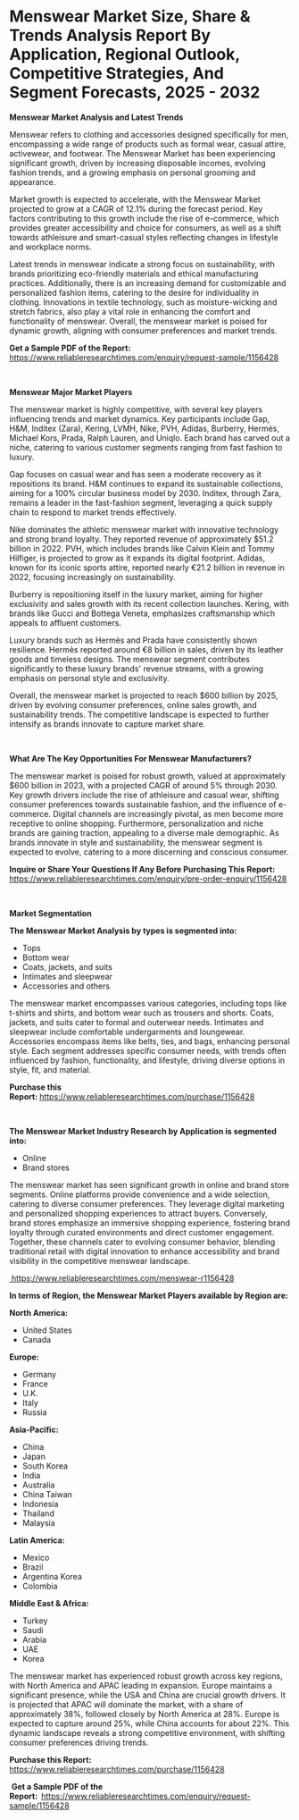 <p><h1>Menswear Market Size, Share & Trends Analysis Report By Application, Regional Outlook, Competitive Strategies, And Segment Forecasts, 2025 - 2032</h1></p><p><strong>Menswear Market Analysis and Latest Trends</strong></p>
<p><p>Menswear refers to clothing and accessories designed specifically for men, encompassing a wide range of products such as formal wear, casual attire, activewear, and footwear. The Menswear Market has been experiencing significant growth, driven by increasing disposable incomes, evolving fashion trends, and a growing emphasis on personal grooming and appearance.</p><p>Market growth is expected to accelerate, with the Menswear Market projected to grow at a CAGR of 12.1% during the forecast period. Key factors contributing to this growth include the rise of e-commerce, which provides greater accessibility and choice for consumers, as well as a shift towards athleisure and smart-casual styles reflecting changes in lifestyle and workplace norms.</p><p>Latest trends in menswear indicate a strong focus on sustainability, with brands prioritizing eco-friendly materials and ethical manufacturing practices. Additionally, there is an increasing demand for customizable and personalized fashion items, catering to the desire for individuality in clothing. Innovations in textile technology, such as moisture-wicking and stretch fabrics, also play a vital role in enhancing the comfort and functionality of menswear. Overall, the menswear market is poised for dynamic growth, aligning with consumer preferences and market trends.</p></p>
<p><strong>Get a Sample PDF of the Report:&nbsp;</strong> <a href="https://www.reliableresearchtimes.com/enquiry/request-sample/1156428?utm_campaign=3505&utm_medium=2&utm_source=Github&utm_content=ia&utm_term=15042025&utm_id=menswear">https://www.reliableresearchtimes.com/enquiry/request-sample/1156428</a></p>
<p>&nbsp;</p>
<p><strong>Menswear Major Market Players</strong></p>
<p><p>The menswear market is highly competitive, with several key players influencing trends and market dynamics. Key participants include Gap, H&M, Inditex (Zara), Kering, LVMH, Nike, PVH, Adidas, Burberry, Hermès, Michael Kors, Prada, Ralph Lauren, and Uniqlo. Each brand has carved out a niche, catering to various customer segments ranging from fast fashion to luxury.</p><p>Gap focuses on casual wear and has seen a moderate recovery as it repositions its brand. H&M continues to expand its sustainable collections, aiming for a 100% circular business model by 2030. Inditex, through Zara, remains a leader in the fast-fashion segment, leveraging a quick supply chain to respond to market trends effectively.</p><p>Nike dominates the athletic menswear market with innovative technology and strong brand loyalty. They reported revenue of approximately $51.2 billion in 2022. PVH, which includes brands like Calvin Klein and Tommy Hilfiger, is projected to grow as it expands its digital footprint. Adidas, known for its iconic sports attire, reported nearly €21.2 billion in revenue in 2022, focusing increasingly on sustainability.</p><p>Burberry is repositioning itself in the luxury market, aiming for higher exclusivity and sales growth with its recent collection launches. Kering, with brands like Gucci and Bottega Veneta, emphasizes craftsmanship which appeals to affluent customers.</p><p>Luxury brands such as Hermès and Prada have consistently shown resilience. Hermès reported around €8 billion in sales, driven by its leather goods and timeless designs. The menswear segment contributes significantly to these luxury brands' revenue streams, with a growing emphasis on personal style and exclusivity.</p><p>Overall, the menswear market is projected to reach $600 billion by 2025, driven by evolving consumer preferences, online sales growth, and sustainability trends. The competitive landscape is expected to further intensify as brands innovate to capture market share.</p></p>
<p>&nbsp;</p>
<p><strong>What Are The Key Opportunities For Menswear Manufacturers?</strong></p>
<p><p>The menswear market is poised for robust growth, valued at approximately $600 billion in 2023, with a projected CAGR of around 5% through 2030. Key growth drivers include the rise of athleisure and casual wear, shifting consumer preferences towards sustainable fashion, and the influence of e-commerce. Digital channels are increasingly pivotal, as men become more receptive to online shopping. Furthermore, personalization and niche brands are gaining traction, appealing to a diverse male demographic. As brands innovate in style and sustainability, the menswear segment is expected to evolve, catering to a more discerning and conscious consumer.</p></p>
<p><strong>Inquire or Share Your Questions If Any Before Purchasing This Report:</strong> <a href="https://www.reliableresearchtimes.com/enquiry/pre-order-enquiry/1156428?utm_campaign=3505&utm_medium=2&utm_source=Github&utm_content=ia&utm_term=15042025&utm_id=menswear">https://www.reliableresearchtimes.com/enquiry/pre-order-enquiry/1156428</a></p>
<p>&nbsp;</p>
<p><strong>Market Segmentation</strong></p>
<p><strong>The Menswear Market Analysis by types is segmented into:</strong></p>
<p><ul><li>Tops</li><li>Bottom wear</li><li>Coats, jackets, and suits</li><li>Intimates and sleepwear</li><li>Accessories and others</li></ul></p>
<p><p>The menswear market encompasses various categories, including tops like t-shirts and shirts, and bottom wear such as trousers and shorts. Coats, jackets, and suits cater to formal and outerwear needs. Intimates and sleepwear include comfortable undergarments and loungewear. Accessories encompass items like belts, ties, and bags, enhancing personal style. Each segment addresses specific consumer needs, with trends often influenced by fashion, functionality, and lifestyle, driving diverse options in style, fit, and material.</p></p>
<p><strong>Purchase this Report:&nbsp;</strong><a href="https://www.reliableresearchtimes.com/purchase/1156428?utm_campaign=3505&utm_medium=2&utm_source=Github&utm_content=ia&utm_term=15042025&utm_id=menswear">https://www.reliableresearchtimes.com/purchase/1156428</a></p>
<p>&nbsp;</p>
<p><strong>The Menswear Market Industry Research by Application is segmented into:</strong></p>
<p><ul><li>Online</li><li>Brand stores</li></ul></p>
<p><p>The menswear market has seen significant growth in online and brand store segments. Online platforms provide convenience and a wide selection, catering to diverse consumer preferences. They leverage digital marketing and personalized shopping experiences to attract buyers. Conversely, brand stores emphasize an immersive shopping experience, fostering brand loyalty through curated environments and direct customer engagement. Together, these channels cater to evolving consumer behavior, blending traditional retail with digital innovation to enhance accessibility and brand visibility in the competitive menswear landscape.</p></p>
<p><a href="https://www.reliableresearchtimes.com/menswear-r1156428?utm_campaign=3505&utm_medium=2&utm_source=Github&utm_content=ia&utm_term=15042025&utm_id=menswear">&nbsp;https://www.reliableresearchtimes.com/menswear-r1156428</a></p>
<p><strong>In terms of Region, the Menswear Market Players available by Region are:</strong></p>
<p>
    <p> <strong> North America: </strong>
        <ul>
            <li>United States</li>
            <li>Canada</li>
        </ul>
        </p> 
    <p> <strong> Europe: </strong>
        <ul>
            <li>Germany</li>
            <li>France</li>
            <li>U.K.</li>
            <li>Italy</li>
            <li>Russia</li>
        </ul>
        </p> 
    <p> <strong> Asia-Pacific: </strong>
        <ul>
            <li>China</li>
            <li>Japan</li>
            <li>South Korea</li>
            <li>India</li>
            <li>Australia</li>
            <li>China Taiwan</li>
            <li>Indonesia</li>
            <li>Thailand</li>
            <li>Malaysia</li>
        </ul>
        </p> 
    <p> <strong> Latin America: </strong>
        <ul>
            <li>Mexico</li>
            <li>Brazil</li>
            <li>Argentina Korea</li>
            <li>Colombia</li>
        </ul>
        </p> 
    <p> <strong> Middle East & Africa: </strong>
        <ul>
            <li>Turkey</li>
            <li>Saudi</li>
            <li>Arabia</li>
            <li>UAE</li>
            <li>Korea</li>
        </ul>
    </p>
    </p>
<p><p>The menswear market has experienced robust growth across key regions, with North America and APAC leading in expansion. Europe maintains a significant presence, while the USA and China are crucial growth drivers. It is projected that APAC will dominate the market, with a share of approximately 38%, followed closely by North America at 28%. Europe is expected to capture around 25%, while China accounts for about 22%. This dynamic landscape reveals a strong competitive environment, with shifting consumer preferences driving trends.</p></p>
<p><strong>Purchase this Report: </strong><a href="https://www.reliableresearchtimes.com/purchase/1156428?utm_campaign=3505&utm_medium=2&utm_source=Github&utm_content=ia&utm_term=15042025&utm_id=menswear">https://www.reliableresearchtimes.com/purchase/1156428</a></p>
<p>&nbsp;<strong>Get a Sample PDF of the Report:&nbsp;&nbsp;</strong><a href="https://www.reliableresearchtimes.com/enquiry/request-sample/1156428?utm_campaign=3505&utm_medium=2&utm_source=Github&utm_content=ia&utm_term=15042025&utm_id=menswear">https://www.reliableresearchtimes.com/enquiry/request-sample/1156428</a></p>
<p><strong></strong></p>
<p><p></p><p></p><p></p></p>